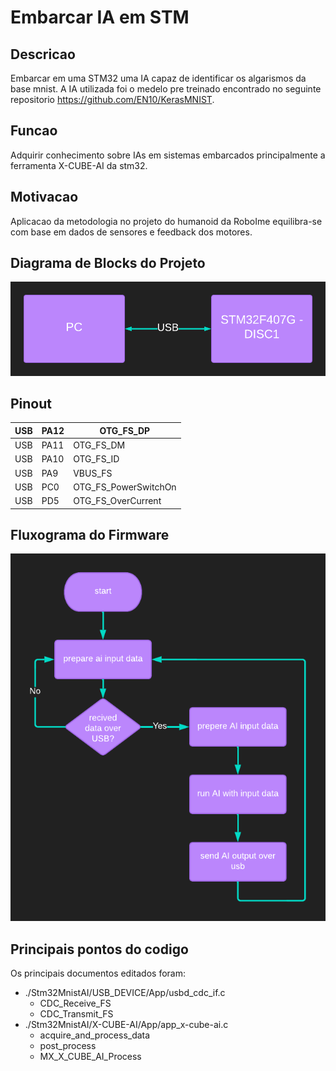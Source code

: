 # Embarcar IA em STM
## Descricao
Embarcar em uma STM32 uma IA capaz de identificar os algarismos da base mnist. A IA utilizada foi o 
medelo pre treinado encontrado no seguinte repositorio https://github.com/EN10/KerasMNIST.

## Funcao
Adquirir conhecimento sobre IAs em sistemas embarcados principalmente a ferramenta X-CUBE-AI da stm32.

## Motivacao
Aplicacao da metodologia no projeto do humanoid da RoboIme equilibra-se com base em dados de sensores e
feedback dos motores.


## Diagrama de Blocks do Projeto
![alt text](https://raw.githubusercontent.com/YuriWit/microcon/main/images/DiagramaDeBlocosDoHardwere.png)

##  Pinout

| USB | PA12 | OTG_FS_DP            |
|-----|------|----------------------|
| USB | PA11 | OTG_FS_DM            |
| USB | PA10 | OTG_FS_ID            |
| USB | PA9  | VBUS_FS              |
| USB | PC0  | OTG_FS_PowerSwitchOn |
| USB | PD5  | OTG_FS_OverCurrent   |

## Fluxograma do Firmware
![alt text](https://raw.githubusercontent.com/YuriWit/microcon/main/images/FirmwareFluxogram.png)

## Principais pontos do codigo
Os principais documentos editados foram:
- ./Stm32MnistAI/USB_DEVICE/App/usbd_cdc_if.c
    - CDC_Receive_FS
    - CDC_Transmit_FS
- ./Stm32MnistAI/X-CUBE-AI/App/app_x-cube-ai.c
    - acquire_and_process_data
    - post_process
    - MX_X_CUBE_AI_Process